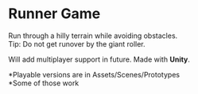 # Runner Game

Run through a hilly terrain while avoiding obstacles.</br>
Tip: Do not get runover by the giant roller.

Will add multiplayer support in future.
Made with **Unity**.</br>

*Playable versions are in Assets/Scenes/Prototypes </br>
*Some of those work
